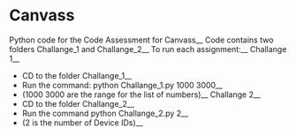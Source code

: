 # Canvass
Python code for the Code Assessment for Canvass__ 
Code contains two folders Challange_1 and Challange_2__
To run each assignment:__
Challange 1__
- CD to the folder Challange_1__
- Run the command: python Challange_1.py 1000 3000__
- (1000 3000 are the range for the list of numbers)__
Challange 2__
- CD to the folder Challange_2__
- Run the command python Challange_2.py 2__
- (2 is the number of Device IDs)__

